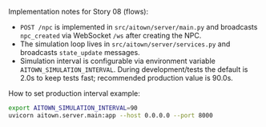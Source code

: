 Implementation notes for Story 08 (flows):

- `POST /npc` is implemented in `src/aitown/server/main.py` and broadcasts `npc_created` via WebSocket `/ws` after creating the NPC.
- The simulation loop lives in `src/aitown/server/services.py` and broadcasts `state_update` messages.
- Simulation interval is configurable via environment variable `AITOWN_SIMULATION_INTERVAL`. During development/tests the default is 2.0s to keep tests fast; recommended production value is 90.0s.

How to set production interval example:

```bash
export AITOWN_SIMULATION_INTERVAL=90
uvicorn aitown.server.main:app --host 0.0.0.0 --port 8000
```
